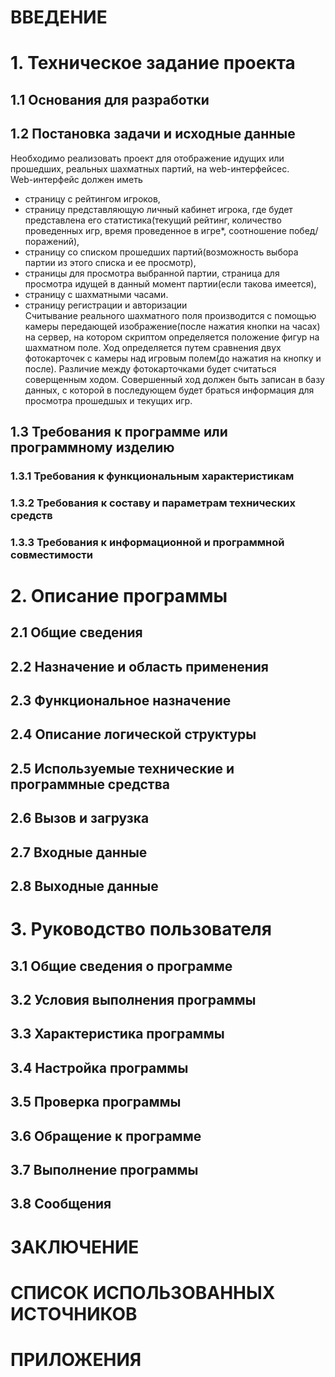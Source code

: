 # ВВЕДЕНИЕ
# 1.	Техническое задание проекта
## 1.1	 Основания для разработки

## 1.2	 Постановка задачи и исходные данные
Необходимо реализовать проект для отображение идущих или прошедших, реальных шахматных партий, на web-интерфейсес.\
Web-интерфейс должен иметь 
- страницу с рейтингом игроков, 
- страницу представляющую личный кабинет игрока, где будет представлена его статистика(текущий рейтинг, количество проведенных игр, время проведенное в игре*, соотношение побед/поражений), 
- страницу со списком прошедших партий(возможность выбора партии из этого списка и ее просмотр), 
- страницы для просмотра выбранной партии, страница для просмотра идущей в данный момент партии(если такова имеется), 
- страницу с шахматными часами.
- страницу регистрации и авторизации\
Считывание реального шахматного поля производится с помощью камеры передающей изображение(после нажатия кнопки на часах) на сервер, на котором скриптом определяется положение фигур на шахматном поле. Ход определяется путем сравнения двух фотокарточек с камеры над игровым полем(до нажатия на кнопку и после). Различие между фотокарточками будет считаться соверщенным ходом. Совершенный ход должен быть записан в базу данных, с которой в последующем будет браться информация для просмотра прошедшых и текущих игр.
## 1.3 Требования к программе или программному изделию
### 1.3.1	Требования к функциональным характеристикам

### 1.3.2   Требования к составу и параметрам технических средств

### 1.3.3   Требования к информационной и программной совместимости

# 2.	Описание программы
## 2.1	 Общие сведения
## 2.2	 Назначение и область применения
## 2.3	 Функциональное назначение
## 2.4	 Описание логической структуры
## 2.5	 Используемые технические и программные средства
## 2.6	 Вызов и загрузка
## 2.7	 Входные данные
## 2.8	 Выходные данные
# 3.	Руководство пользователя
## 3.1	 Общие сведения о программе
## 3.2	 Условия выполнения программы
## 3.3	 Характеристика программы
## 3.4	 Настройка программы
## 3.5	 Проверка программы
## 3.6	 Обращение к программе
## 3.7	 Выполнение программы
## 3.8	 Сообщения
# ЗАКЛЮЧЕНИЕ
# СПИСОК ИСПОЛЬЗОВАННЫХ ИСТОЧНИКОВ
# ПРИЛОЖЕНИЯ